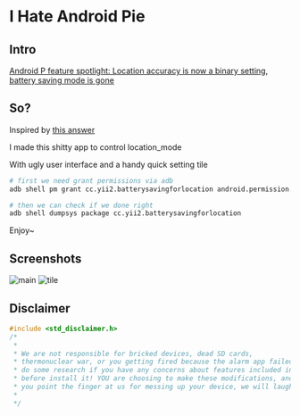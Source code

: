 # I Hate Android Pie

## Intro

[Android P feature spotlight: Location accuracy is now a binary setting, battery saving mode is gone](https://www.androidpolice.com/2018/03/08/android-p-feature-spotlight-location-accuracy-now-binary-setting-battery-saving-mode-gone/)

## So?

Inspired by [this answer](https://android.stackexchange.com/a/212866/259952)

I made this shitty app to control location_mode

With ugly user interface and a handy quick setting tile

```bash
# first we need grant permissions via adb
adb shell pm grant cc.yii2.batterysavingforlocation android.permission.WRITE_SECURE_SETTINGS

# then we can check if we done right
adb shell dumpsys package cc.yii2.batterysavingforlocation
```

Enjoy~

## Screenshots

![main](https://user-images.githubusercontent.com/5501843/68833203-de035e80-06ed-11ea-904e-652bfac30dc3.png)
![tile](https://user-images.githubusercontent.com/5501843/68833235-f07d9800-06ed-11ea-96d5-5ddac0481d09.png)

## Disclaimer

```c
#include <std_disclaimer.h>
/*
 *
 * We are not responsible for bricked devices, dead SD cards,
 * thermonuclear war, or you getting fired because the alarm app failed. Please
 * do some research if you have any concerns about features included in this app
 * before install it! YOU are choosing to make these modifications, and if
 * you point the finger at us for messing up your device, we will laugh at you.
 *
 */
```
